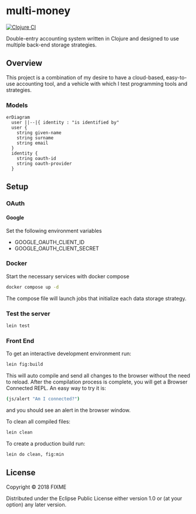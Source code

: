 # multi-money

[![Clojure CI](https://github.com/dgknght/multi-money/actions/workflows/clojure.yml/badge.svg)](https://github.com/dgknght/multi-money/actions/workflows/clojure.yml)

Double-entry accounting system written in Clojure and designed to
use multiple back-end storage strategies.

## Overview

This project is a combination of my desire to have a cloud-based,
easy-to-use accounting tool, and a vehicle with which I test programming
tools and strategies.

### Models
```mermaid
erDiagram
  user ||--|{ identity : "is identified by"
  user {
    string given-name
    string surname
    string email
  }
  identity {
    string oauth-id
    string oauth-provider
  }
```
## Setup

### OAuth

#### Google
Set the following environment variables
- GOOGLE_OAUTH_CLIENT_ID
- GOOGLE_OAUTH_CLIENT_SECRET

### Docker
Start the necessary services with docker compose
```bash
docker compose up -d
```
The compose file will launch jobs that initialize each data storage strategy.

### Test the server
```bash
lein test
```

### Front End
To get an interactive development environment run:
```bash
lein fig:build
```

This will auto compile and send all changes to the browser without the
need to reload. After the compilation process is complete, you will
get a Browser Connected REPL. An easy way to try it is:
```bash
(js/alert "Am I connected?")
```

and you should see an alert in the browser window.

To clean all compiled files:
```bash
lein clean
```

To create a production build run:
```bash
lein do clean, fig:min
```

## License

Copyright © 2018 FIXME

Distributed under the Eclipse Public License either version 1.0 or (at your option) any later version.
